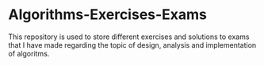 # Algorithms-Exercises-Exams
This repository is used to store different exercises and solutions to exams that I have made regarding the topic of design, analysis and implementation of algoritms.
